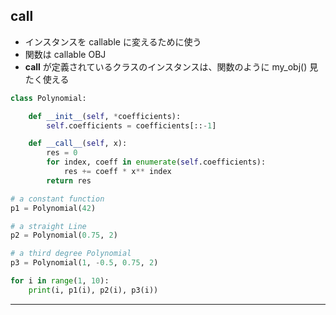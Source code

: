 ## __call__
* インスタンスを callable に変えるために使う
* 関数は callable OBJ
* __call__ が定義されているクラスのインスタンスは、関数のように my_obj() 見たく使える

```py
class Polynomial:

    def __init__(self, *coefficients):
        self.coefficients = coefficients[::-1]

    def __call__(self, x):
        res = 0
        for index, coeff in enumerate(self.coefficients):
            res += coeff * x** index
        return res

# a constant function
p1 = Polynomial(42)

# a straight Line
p2 = Polynomial(0.75, 2)

# a third degree Polynomial
p3 = Polynomial(1, -0.5, 0.75, 2)

for i in range(1, 10):
    print(i, p1(i), p2(i), p3(i))
```

-------------------------------------------------

